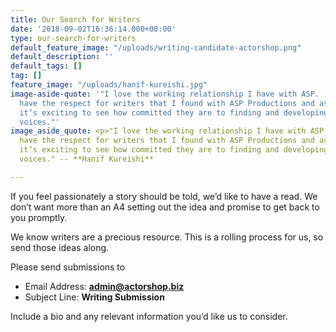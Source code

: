 ```yaml
---
title: Our Search for Writers
date: '2018-09-02T16:36:14.000+00:00'
type: our-search-for-writers
default_feature_image: "/uploads/writing-candidate-actorshop.png"
default_description: ''
default_tags: []
tag: []
feature_image: "/uploads/hanif-kureishi.jpg"
image-aside-quote: '"I love the working relationship I have with ASP.  Few companies
  have the respect for writers that I found with ASP Productions and as a writer myself
  it’s exciting to see how committed they are to finding and developing authentic
  voices."'
image_aside_quote: <p>"I love the working relationship I have with ASP. Few companies
  have the respect for writers that I found with ASP Productions and as a writer myself
  it’s exciting to see how committed they are to finding and developing authentic
  voices." -- **Hanif Kureishi**

---
```

If you feel passionately a story should be told, we’d like to have a read. We don’t want more than an A4 setting out the idea and promise to get back to you promptly.

We know writers are a precious resource. This is a rolling process for us, so send those ideas along.

Please send submissions to

* Email Address:  **admin@actorshop.biz**
* Subject Line: **Writing Submission**

Include a bio and any relevant information you’d like us to consider.